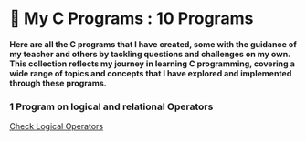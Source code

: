 # 👋 My C Programs : 10 Programs # 
#### Here are all the C programs that I have created, some with the guidance of my teacher and others by tackling questions and challenges on my own. This collection reflects my journey in learning C programming, covering a wide range of topics and concepts that I have explored and implemented through these programs. ####

### 1  Program on logical and relational Operators
[Check Logical Operators](./logical-operator.c)
     
